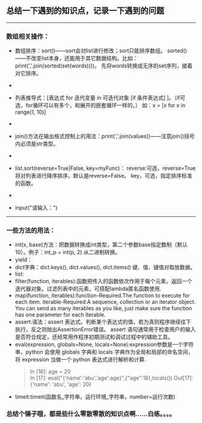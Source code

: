## 总结一下遇到的知识点，记录一下遇到的问题

---

### 数组相关操作：

* 数组排序：sort()——sort会对list进行修改；sort只能排序数组。
sorted()——不改变list本身，还能用于其它数据结构。比如：print(','.join(sorted(set(words))))，
先将words转换成无序的set序列，接着对它排序。
-
* 列表推导式：[表达式 for 迭代变量 in 可迭代对象 [if 条件表达式] ]。（if可选，for循环可以有多个，和展开的嵌套循环一样的。）
如：x = [x for x in range(1, 10)]
-
* join()方法在输出格式控制上的用法：print(','.join(values))——注意join()括号内必须是str类型。
-
* list.sort(reverse=True|False, key=myFunc)：
reverse:可选，reverse=True将对列表进行降序排序。默认是reverse=False。
key，可选，指定排序标准的函数。
-
* input("请输入：")

---

### 一些方法的用法：

* int(x, base)方法：把数据转换成int类型，第二个参数base指定数制（默认10）。例子：int_p = int(p, 2) 从二进制转换。
* yield：
* dict字典：dict.keys(), dict.values(), dict.items() 键、值、键值对取放数据。
* list:
* filter(function, iterables):函数把传入的函数依次作用于每个元素，返回一个迭代器对象。过滤列表中的元素，可搭配lambda匿名函数使用.
* map(function, iterables):function-Required.The function to execute for each item. 
iterable-Required.A sequence, collection or an iterator object. 
You can send as many iterables as you like, just make sure the function has one parameter for each iterable.
* assert:语法：assert 表达式。判断某个表达式的值，若为真则程序继续往下执行，反之则抛出AssertionError错误。
assert 语句通常用于检查用户的输入是否符合规定，还经常用作程序初期测试和调试过程中的辅助工具。
* eval(expression, globals=None,  locals=None):expression参数是一个字符串，python 会使用 globals 字典和 locals 字典作为全局和局部的命名空间，将 expression 当做一个 python 表达式进行解析和计算.
     >In [16]: age = 20  
     In [17]: eval("{'name':'abu','age':age}",{"age":18},locals())
     Out[17]: {'name': 'abu', 'age': 20}
* timeit:timeit(函数名_字符串，运行环境_字符串，number=运行次数)

### 总结个锤子哦，都是些什么零散零散的知识点啊......白练。。。。